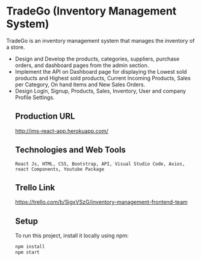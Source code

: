 # TradeGo (Inventory Management System)
   TradeGo is an inventory management system that manages the inventory of a store.
 <ul>
  <li>
   Design and Develop the products, categories, suppliers, purchase orders, and dashboard pages from the admin section.
 </li>
 <li>
  Implement the API on Dashboard page for displaying the Lowest sold products and Highest sold products, Current Incoming Products, Sales per Category, On hand items and New Sales Orders.
 </li>
 <li>
   Design Login, Signup, Products, Sales, Inventory, User and company Profile Settings.
 </li>
 
## Production URL
   http://ims-react-app.herokuapp.com/

## Technologies and Web Tools
    React Js, HTML, CSS, Bootstrap, API, Visual Studio Code, Axios, react Components, Youtube Package

## Trello Link
   https://trello.com/b/SigxVSzG/inventory-management-frontend-team
 
## Setup
To run this project, install it locally using npm:
 
```jsx
npm install 
npm start
```

